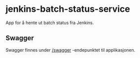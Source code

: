# jenkins-batch-status-service
App for å hente ut batch status fra Jenkins.

## Swagger
Swagger finnes under [/swagger](https://jenkins-batch-status-service.dev.intern.nav.no/swagger) -endepunktet til applikasjonen.
